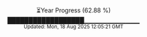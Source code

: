 <p align="center">
⏳Year Progress (62.88 %)<br>
██████████████████▁▁▁▁▁▁▁▁▁▁▁▁ <br>
<sub>Updated: Mon, 18 Aug 2025 12:05:21 GMT</sub>
</p>

